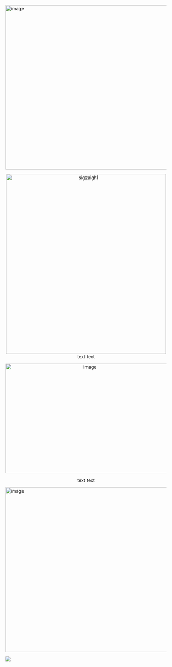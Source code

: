 <img width="1280" height="513" alt="image" src="https://github.com/user-attachments/assets/9fd95f08-5802-4903-b311-564b93b5e886" /> </br>


<p align="center">
<img width="500" height="560" alt="sigzaigh1" src="https://github.com/user-attachments/assets/13d44613-eb0c-4b8c-a952-4615be4e0aa0" />

 </br>
text text
</p>
<p align="center">
<img width="513" height="341" alt="image" align="center" src="https://github.com/user-attachments/assets/a13910b6-1119-48ac-9aa5-fbeeb9387238" />
</p>
<p align="center">
 text text
</p>
<img width="1280" height="513" alt="image" src="https://github.com/user-attachments/assets/d9a5b4ff-2971-493a-a8e2-e62bf1802e18" /> </br>

 <img src="https://komarev.com/ghpvc/?username=tonightyouaremine&style=pixel" /> </br>
